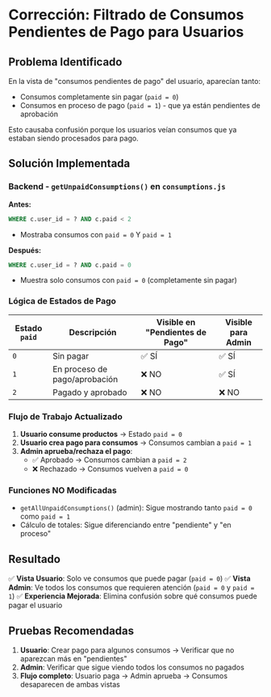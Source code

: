 # Corrección: Filtrado de Consumos Pendientes de Pago para Usuarios

## Problema Identificado

En la vista de "consumos pendientes de pago" del usuario, aparecían tanto:
- Consumos completamente sin pagar (`paid = 0`)
- Consumos en proceso de pago (`paid = 1`) - que ya están pendientes de aprobación

Esto causaba confusión porque los usuarios veían consumos que ya estaban siendo procesados para pago.

## Solución Implementada

### Backend - `getUnpaidConsumptions()` en `consumptions.js`

**Antes:**
```sql
WHERE c.user_id = ? AND c.paid < 2
```
- Mostraba consumos con `paid = 0` Y `paid = 1`

**Después:**
```sql
WHERE c.user_id = ? AND c.paid = 0
```
- Muestra solo consumos con `paid = 0` (completamente sin pagar)

### Lógica de Estados de Pago

| Estado `paid` | Descripción | Visible en "Pendientes de Pago" | Visible para Admin |
|---------------|-------------|--------------------------------|-------------------|
| `0` | Sin pagar | ✅ SÍ | ✅ SÍ |
| `1` | En proceso de pago/aprobación | ❌ NO | ✅ SÍ |
| `2` | Pagado y aprobado | ❌ NO | ❌ NO |

### Flujo de Trabajo Actualizado

1. **Usuario consume productos** → Estado `paid = 0`
2. **Usuario crea pago para consumos** → Consumos cambian a `paid = 1`
3. **Admin aprueba/rechaza el pago**:
   - ✅ Aprobado → Consumos cambian a `paid = 2`
   - ❌ Rechazado → Consumos vuelven a `paid = 0`

### Funciones NO Modificadas

- `getAllUnpaidConsumptions()` (admin): Sigue mostrando tanto `paid = 0` como `paid = 1`
- Cálculo de totales: Sigue diferenciando entre "pendiente" y "en proceso"

## Resultado

✅ **Vista Usuario**: Solo ve consumos que puede pagar (`paid = 0`)
✅ **Vista Admin**: Ve todos los consumos que requieren atención (`paid = 0` y `paid = 1`)
✅ **Experiencia Mejorada**: Elimina confusión sobre qué consumos puede pagar el usuario

## Pruebas Recomendadas

1. **Usuario**: Crear pago para algunos consumos → Verificar que no aparezcan más en "pendientes"
2. **Admin**: Verificar que sigue viendo todos los consumos no pagados
3. **Flujo completo**: Usuario paga → Admin aprueba → Consumos desaparecen de ambas vistas
